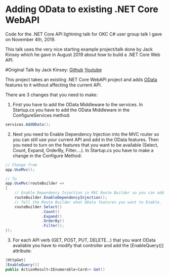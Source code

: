 # Adding OData to existing .NET Core WebAPI
Code for the .NET Core API lightning talk for OKC C# user group talk I gave on November 4th, 2019.

This talk uses the very nice starting example project/talk done by Jack Kinsey which he gave in August 2019 about how to build a .NET Core Web API.

#Original Talk by Jack Kinsey: 
[Github](https://github.com/jackwkinsey/mtg-api)
[Youtube](https://www.youtube.com/watch?v=60dkQSY0e6g&list=PLdW0ayjzW_LAhrIp9cP5Cthirbte2-Euq&index=2)

This project takes an existing .NET Core WebAPI project and adds [OData](https://www.odata.org) features to it without affecting the current API.

There are 3 changes that you need to make:
1. First you have to add the OData Middleware to the services.  In Startup.cs you have to add the OData Middleware in the ConfigureServices method:
```cs
services.AddOData();
```
2. Next you need to Enable Dependency Injection into the MVC router so you can still use your current API and add in the OData features.  Then you need to turn on the features that you want to be available (Select, Count, Expand, OrderBy, Filter....).  In Startup.cs you have to make a change in the Configure Method:
```cs
// Change from
app.UseMvc();

// To
app.UseMvc(routeBuilder => 
{ 
    // Enable Dependency Injection in MVC Route Builder so you can add OData
    routeBuilder.EnableDependencyInjection();
    // Tell the Route Builder what OData features you want to Enable.
    routeBuilder.Select()
                .Count()
                .Expand()
                .OrderBy()
                .Filter();
});
```
3. For each API verb (GET, POST, PUT, DELETE...) that you want OData available you have to modify that controller and add the [EnableQuery()] attribute:
```cs
[HttpGet]
[EnableQuery()]
public ActionResult<IEnumerable<Card>> Get()   
```